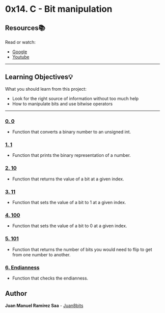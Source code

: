 # 0x14. C - Bit manipulation

## Resources:books:
Read or watch:
* [Google](https://intranet.hbtn.io/rltoken/3N9o0-Gy3fxQoXJy6TUUHw)
* [Youtube](https://intranet.hbtn.io/rltoken/7jk6HSHSs-DdXMEPKW1MoQ)

---
## Learning Objectives:bulb:
What you should learn from this project:

* Look for the right source of information without too much help
* How to manipulate bits and use bitwise operators

---

### [0. 0](./0-binary_to_uint.c)
* Function that converts a binary number to an unsigned int.


### [1. 1](./1-print_binary.c)
* Function that prints the binary representation of a number.


### [2. 10](./2-get_bit.c)
* Function that returns the value of a bit at a given index.


### [3. 11](./3-set_bit.c)
* Function that sets the value of a bit to 1 at a given index.


### [4. 100](./4-clear_bit.c)
* Function that sets the value of a bit to 0 at a given index.


### [5. 101](./5-flip_bits.c)
* Function that returns the number of bits you would need to flip to get from one number to another.

### [6. Endianness](./100-get_endianness.c)
* Function that checks the endianness.

## Author

**Juan Manuel Ramírez Saa** - [Juan8bits](https://github.com/Juan8bits)
